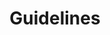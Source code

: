 ---
layout: redirect.njk
tags: toplevel
key: guidelines_en
title: Guidelines
alternativetitle: SBB Guidelines die helfen.
redirect: /en/guidelines/guides/accessibility/
parent: en
order: 5
---